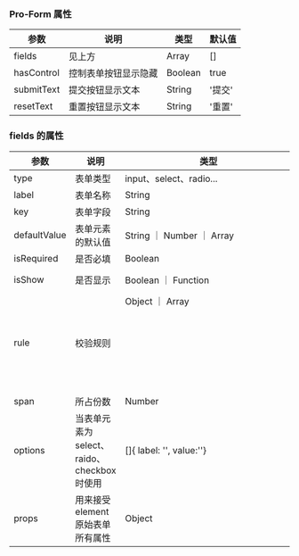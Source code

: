 ### Pro-Form 属性

| 参数       | 说明                 | 类型    | 默认值 |
| ---------- | -------------------- | ------- | ------ |
| fields     | 见上方               | Array   | []     |
| hasControl | 控制表单按钮显示隐藏 | Boolean | true   |
| submitText | 提交按钮显示文本     | String  | '提交' |
| resetText  | 重置按钮显示文本     | String  | '重置' |

### fields 的属性

| 参数         | 说明                                        | 类型                      | 默认值    | 备注               |
| ------------ | ------------------------------------------- | ------------------------- | --------- | ------------------ |
| type         | 表单类型                                    | input、select、radio...   | 'Input'   |
| label        | 表单名称                                    | String                    | ''        |
| key          | 表单字段                                    | String                    | ''        |
| defaultValue | 表单元素的默认值                            | String ｜ Number ｜ Array |           |
| isRequired   | 是否必填                                    | Boolean                   | false     |
| isShow       | 是否显示                                    | Boolean ｜ Function       | true      | Fn(form)=> Boolean |
| rule         | 校验规则                                    | Object ｜ Array<Object>   | undefined |                    |
| span         | 所占份数                                    | Number                    | 24        |
| options      | 当表单元素为 select、raido、checkbox 时使用 | []{ label: '', value:''}  | []        |
| props        | 用来接受 element 原始表单所有属性           | Object                    |           |

